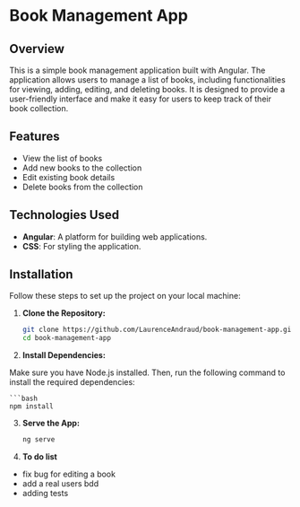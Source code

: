 # Book Management App

## Overview

This is a simple book management application built with Angular. The application allows users to manage a list of books, including functionalities for viewing, adding, editing, and deleting books. It is designed to provide a user-friendly interface and make it easy for users to keep track of their book collection.

## Features

- View the list of books
- Add new books to the collection
- Edit existing book details
- Delete books from the collection

## Technologies Used

- **Angular**: A platform for building web applications.
- **CSS**: For styling the application.

## Installation

Follow these steps to set up the project on your local machine:

1. **Clone the Repository:**

   ```bash
   git clone https://github.com/LaurenceAndraud/book-management-app.git
   cd book-management-app

2. **Install Dependencies:**

Make sure you have Node.js installed. Then, run the following command to install the required dependencies:

    ```bash
    npm install

3. **Serve the App:**
    
    ```bash
    ng serve

4. **To do list**

- fix bug for editing a book
- add a real users bdd
- adding tests
